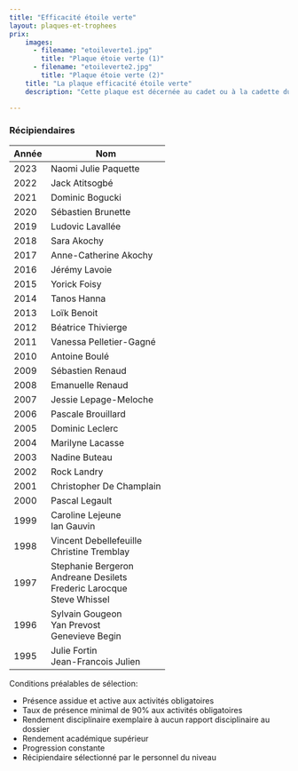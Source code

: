 ```yaml
---
title: "Efficacité étoile verte"
layout: plaques-et-trophees
prix: 
    images:
      - filename: "etoileverte1.jpg"
        title: "Plaque étoie verte (1)"
      - filename: "etoileverte2.jpg"
        title: "Plaque étoie verte (2)"
    title: "La plaque efficacité étoile verte"
    description: "Cette plaque est décernée au cadet ou à la cadette du niveau étoile verte qui s’est le plus distingué par sa tenue, son comportement et sa participation aux activités durant sa première année au corps de cadets."

---
```


### Récipiendaires

| Année | Nom |
| --- | --- |
| 2023 | Naomi Julie Paquette |
| 2022 | Jack Atitsogbé |
| 2021 | Dominic Bogucki |
| 2020 | Sébastien Brunette |
| 2019 | Ludovic Lavallée |
| 2018 | Sara Akochy |
| 2017 | Anne-Catherine Akochy |
| 2016 | Jérémy Lavoie |
| 2015 | Yorick Foisy |
| 2014 | Tanos Hanna |
| 2013 | Loïk Benoit |
| 2012 | Béatrice Thivierge |
| 2011 | Vanessa Pelletier-Gagné |
| 2010 | Antoine Boulé |
| 2009 | Sébastien Renaud |
| 2008 | Emanuelle Renaud |
| 2007 | Jessie Lepage-Meloche |
| 2006 | Pascale Brouillard |
| 2005 | Dominic Leclerc |
| 2004 | Marilyne Lacasse |
| 2003 | Nadine Buteau |
| 2002 | Rock Landry |
| 2001 | Christopher De Champlain |
| 2000 | Pascal Legault |
| 1999 | Caroline Lejeune  <br>Ian Gauvin |
| 1998 | Vincent Debellefeuille  <br>Christine Tremblay |
| 1997 | Stephanie Bergeron  <br>Andreane Desilets  <br>Frederic Larocque  <br>Steve Whissel |
| 1996 | Sylvain Gougeon  <br>Yan Prevost  <br>Genevieve Begin |
| 1995 | Julie Fortin  <br>Jean-Francois Julien |

Conditions préalables de sélection:  
- Présence assidue et active aux activités obligatoires  
- Taux de présence minimal de 90% aux activités obligatoires  
- Rendement disciplinaire exemplaire à aucun rapport disciplinaire au dossier  
- Rendement académique supérieur  
- Progression constante  
- Récipiendaire sélectionné par le personnel du niveau

